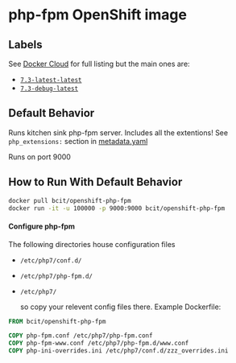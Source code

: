 # php-fpm OpenShift image

## Labels

See [Docker Cloud](https://cloud.docker.com/u/bcit/repository/docker/bcit/openshift-php-fpm/tags) for full listing but the main ones are:

* [`7.3-latest-latest`](https://github.com/itsbcit/openshift-php-fpm/blob/master/7.3/Dockerfile)
* [`7.3-debug-latest`](https://github.com/itsbcit/openshift-php-fpm/blob/master/7.3-debug/Dockerfile)

## Default Behavior

Runs kitchen sink php-fpm server. Includes all the extentions! See `php_extensions:` section in [metadata.yaml](https://github.com/itsbcit/openshift-php-fpm/blob/master/metadata.yaml)

Runs on port 9000

## How to Run With Default Behavior
```bash
docker pull bcit/openshift-php-fpm
docker run -it -u 100000 -p 9000:9000 bcit/openshift-php-fpm
```

#### Configure php-fpm

The following directories house configuration files

- `/etc/php7/conf.d/`

- `/etc/php7/php-fpm.d/`

- `/etc/php7/`

  so copy your relevent config files there. Example Dockerfile:

```dockerfile
FROM bcit/openshift-php-fpm

COPY php-fpm.conf /etc/php7/php-fpm.conf
COPY php-fpm-www.conf /etc/php7/php-fpm.d/www.conf
COPY php-ini-overrides.ini /etc/php7/conf.d/zzz_overrides.ini
```
